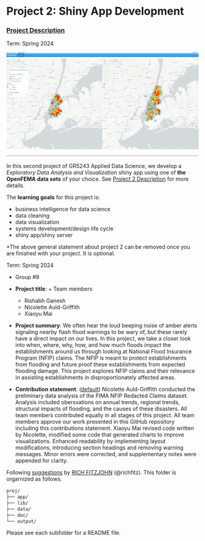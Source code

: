 # Project 2: Shiny App Development

### [Project Description](doc/project2_desc.md)

Term: Spring 2024

![screenshot](doc/figs/map.jpg)

In this second project of GR5243 Applied Data Science, we develop a *Exploratory Data Analysis and Visualization* shiny app using one of **the OpenFEMA data sets** of your choice. See [Project 2 Description](doc/project2_desc.md) for more details.  

The **learning goals** for this project is:

- business intelligence for data science
- data cleaning
- data visualization
- systems development/design life cycle
- shiny app/shiny server

*The above general statement about project 2 can be removed once you are finished with your project. It is optional.

Term: Spring 2024

+ Group #9
+ **Project title**: + Team members
	+ Rishabh Ganesh
	+ Nicolette Auld-Griffith
	+ Xiaoyu Mai

+ **Project summary**: We often hear the loud beeping noise of amber alerts signaling nearby flash flood warnings to be wary of, but these rarely have a direct impact on our lives. In this project, we take a closer look into when, where, why, how, and how much floods impact the establishments around us through looking at National Flood Insurance Program (NFIP) claims. The NFIP is meant to protect establishments from flooding and future proof these establishments from expected flooding damage. This project explores NFIP claims and their relevance in assisting establishments in disproportionately affected areas.

+ **Contribution statement**: ([default](doc/a_note_on_contributions.md)) Nicolette Auld-Griffith conducted the preliminary data analysis of the FIMA NFIP Redacted Claims dataset. Analysis included obersvations on annual trends, regional trends, structural impacts of flooding, and the causes of these disasters. All team members contributed equally in all stages of this project. All team members approve our work presented in this GitHub repository including this contributions statement. 
Xiaoyu Mai revised code written by Nicolette, modified some code that generated charts to improve visualizations. Enhanced readability by implementing layout modifications, introducing section headings and removing warning messages. Minor errors were corrected, and supplementary notes were appended for clarity.

Following [suggestions](http://nicercode.github.io/blog/2013-04-05-projects/) by [RICH FITZJOHN](http://nicercode.github.io/about/#Team) (@richfitz). This folder is orgarnized as follows.

```
proj/
├── app/
├── lib/
├── data/
├── doc/
└── output/
```

Please see each subfolder for a README file.

